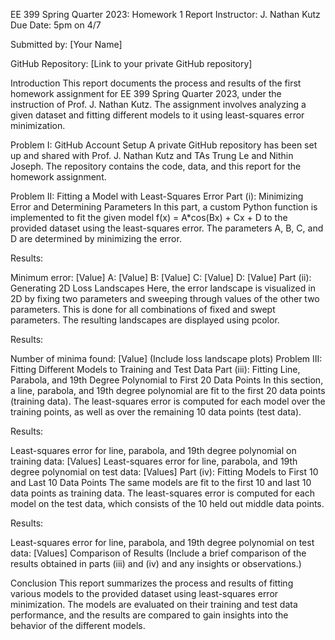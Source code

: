 EE 399 Spring Quarter 2023: Homework 1 Report
Instructor: J. Nathan Kutz
Due Date: 5pm on 4/7

Submitted by: [Your Name]

GitHub Repository: [Link to your private GitHub repository]

Introduction
This report documents the process and results of the first homework assignment for EE 399 Spring Quarter 2023, under the instruction of Prof. J. Nathan Kutz. The assignment involves analyzing a given dataset and fitting different models to it using least-squares error minimization.

Problem I: GitHub Account Setup
A private GitHub repository has been set up and shared with Prof. J. Nathan Kutz and TAs Trung Le and Nithin Joseph. The repository contains the code, data, and this report for the homework assignment.

Problem II: Fitting a Model with Least-Squares Error
Part (i): Minimizing Error and Determining Parameters
In this part, a custom Python function is implemented to fit the given model f(x) = A*cos(Bx) + Cx + D to the provided dataset using the least-squares error. The parameters A, B, C, and D are determined by minimizing the error.

Results:

Minimum error: [Value]
A: [Value]
B: [Value]
C: [Value]
D: [Value]
Part (ii): Generating 2D Loss Landscapes
Here, the error landscape is visualized in 2D by fixing two parameters and sweeping through values of the other two parameters. This is done for all combinations of fixed and swept parameters. The resulting landscapes are displayed using pcolor.

Results:

Number of minima found: [Value]
(Include loss landscape plots)
Problem III: Fitting Different Models to Training and Test Data
Part (iii): Fitting Line, Parabola, and 19th Degree Polynomial to First 20 Data Points
In this section, a line, parabola, and 19th degree polynomial are fit to the first 20 data points (training data). The least-squares error is computed for each model over the training points, as well as over the remaining 10 data points (test data).

Results:

Least-squares error for line, parabola, and 19th degree polynomial on training data: [Values]
Least-squares error for line, parabola, and 19th degree polynomial on test data: [Values]
Part (iv): Fitting Models to First 10 and Last 10 Data Points
The same models are fit to the first 10 and last 10 data points as training data. The least-squares error is computed for each model on the test data, which consists of the 10 held out middle data points.

Results:

Least-squares error for line, parabola, and 19th degree polynomial on test data: [Values]
Comparison of Results
(Include a brief comparison of the results obtained in parts (iii) and (iv) and any insights or observations.)

Conclusion
This report summarizes the process and results of fitting various models to the provided dataset using least-squares error minimization. The models are evaluated on their training and test data performance, and the results are compared to gain insights into the behavior of the different models.
